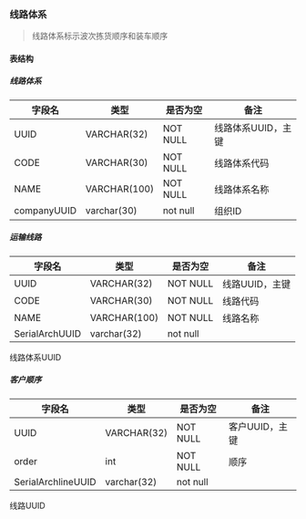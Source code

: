 ### 线路体系

> 线路体系标示波次拣货顺序和装车顺序

#### 表结构

##### 线路体系

字段名 | 类型 | 是否为空 | 备注
---|---|---|---
UUID | VARCHAR(32) | NOT NULL | 线路体系UUID，主键 
CODE | VARCHAR(30) | NOT NULL | 线路体系代码
NAME | VARCHAR(100) | NOT NULL | 线路体系名称
companyUUID | varchar(30) |  not null | 组织ID


##### 运输线路

字段名 | 类型 | 是否为空 | 备注
---|---|---|---
UUID | VARCHAR(32) | NOT NULL | 线路UUID，主键 
CODE | VARCHAR(30) | NOT NULL | 线路代码
NAME | VARCHAR(100) | NOT NULL | 线路名称
SerialArchUUID | varchar(32) | not null | 
线路体系UUID

##### 客户顺序

字段名 | 类型 | 是否为空 | 备注
---|---|---|---
UUID | VARCHAR(32) | NOT NULL | 客户UUID，主键 
order | int | NOT NULL | 顺序
SerialArchlineUUID | varchar(32) | not null | 
线路UUID